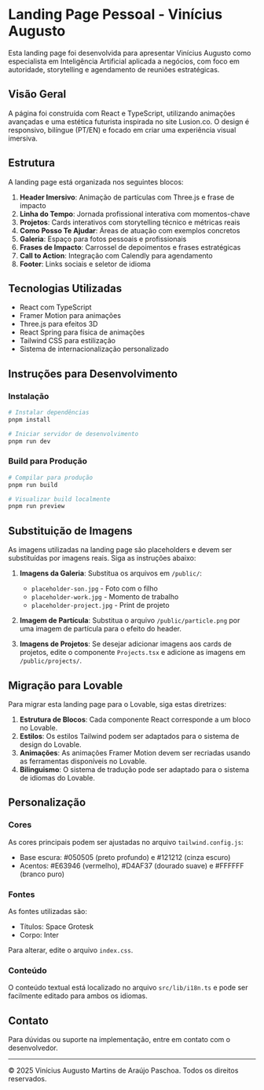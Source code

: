 # Landing Page Pessoal - Vinícius Augusto

Esta landing page foi desenvolvida para apresentar Vinícius Augusto como especialista em Inteligência Artificial aplicada a negócios, com foco em autoridade, storytelling e agendamento de reuniões estratégicas.

## Visão Geral

A página foi construída com React e TypeScript, utilizando animações avançadas e uma estética futurista inspirada no site Lusion.co. O design é responsivo, bilíngue (PT/EN) e focado em criar uma experiência visual imersiva.

## Estrutura

A landing page está organizada nos seguintes blocos:

1. **Header Imersivo**: Animação de partículas com Three.js e frase de impacto
2. **Linha do Tempo**: Jornada profissional interativa com momentos-chave
3. **Projetos**: Cards interativos com storytelling técnico e métricas reais
4. **Como Posso Te Ajudar**: Áreas de atuação com exemplos concretos
5. **Galeria**: Espaço para fotos pessoais e profissionais
6. **Frases de Impacto**: Carrossel de depoimentos e frases estratégicas
7. **Call to Action**: Integração com Calendly para agendamento
8. **Footer**: Links sociais e seletor de idioma

## Tecnologias Utilizadas

- React com TypeScript
- Framer Motion para animações
- Three.js para efeitos 3D
- React Spring para física de animações
- Tailwind CSS para estilização
- Sistema de internacionalização personalizado

## Instruções para Desenvolvimento

### Instalação

```bash
# Instalar dependências
pnpm install

# Iniciar servidor de desenvolvimento
pnpm run dev
```

### Build para Produção

```bash
# Compilar para produção
pnpm run build

# Visualizar build localmente
pnpm run preview
```

## Substituição de Imagens

As imagens utilizadas na landing page são placeholders e devem ser substituídas por imagens reais. Siga as instruções abaixo:

1. **Imagens da Galeria**: Substitua os arquivos em `/public/`:
   - `placeholder-son.jpg` - Foto com o filho
   - `placeholder-work.jpg` - Momento de trabalho
   - `placeholder-project.jpg` - Print de projeto

2. **Imagem de Partícula**: Substitua o arquivo `/public/particle.png` por uma imagem de partícula para o efeito do header.

3. **Imagens de Projetos**: Se desejar adicionar imagens aos cards de projetos, edite o componente `Projects.tsx` e adicione as imagens em `/public/projects/`.

## Migração para Lovable

Para migrar esta landing page para o Lovable, siga estas diretrizes:

1. **Estrutura de Blocos**: Cada componente React corresponde a um bloco no Lovable.
2. **Estilos**: Os estilos Tailwind podem ser adaptados para o sistema de design do Lovable.
3. **Animações**: As animações Framer Motion devem ser recriadas usando as ferramentas disponíveis no Lovable.
4. **Bilinguismo**: O sistema de tradução pode ser adaptado para o sistema de idiomas do Lovable.

## Personalização

### Cores

As cores principais podem ser ajustadas no arquivo `tailwind.config.js`:

- Base escura: #050505 (preto profundo) e #121212 (cinza escuro)
- Acentos: #E63946 (vermelho), #D4AF37 (dourado suave) e #FFFFFF (branco puro)

### Fontes

As fontes utilizadas são:
- Títulos: Space Grotesk
- Corpo: Inter

Para alterar, edite o arquivo `index.css`.

### Conteúdo

O conteúdo textual está localizado no arquivo `src/lib/i18n.ts` e pode ser facilmente editado para ambos os idiomas.

## Contato

Para dúvidas ou suporte na implementação, entre em contato com o desenvolvedor.

---

© 2025 Vinícius Augusto Martins de Araújo Paschoa. Todos os direitos reservados.
